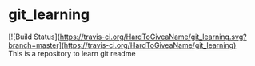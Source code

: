 # git_learning
[![Build Status](https://travis-ci.org/HardToGiveaName/git_learning.svg?branch=master](https://travis-ci.org/HardToGiveaName/git_learning)  
This is a repository to learn git
readme
